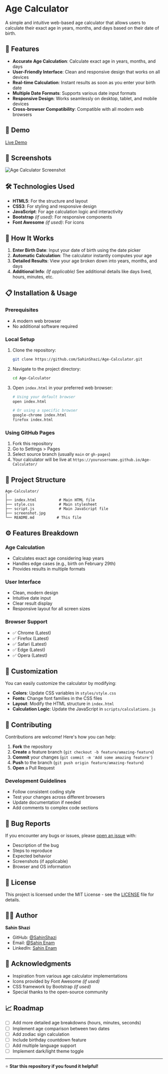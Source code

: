 # Age Calculator

A simple and intuitive web-based age calculator that allows users to calculate their exact age in years, months, and days based on their date of birth.

## 🌟 Features

- **Accurate Age Calculation**: Calculate exact age in years, months, and days
- **User-Friendly Interface**: Clean and responsive design that works on all devices
- **Real-time Calculation**: Instant results as soon as you enter your birth date
- **Multiple Date Formats**: Supports various date input formats
- **Responsive Design**: Works seamlessly on desktop, tablet, and mobile devices
- **Cross-browser Compatibility**: Compatible with all modern web browsers

## 🚀 Demo

[Live Demo](https://lifeclockage.netlify.app/) 

## 📸 Screenshots

![Age Calculator Screenshot](screenshot.jpg)

## 🛠️ Technologies Used

- **HTML5**: For the structure and layout
- **CSS3**: For styling and responsive design
- **JavaScript**: For age calculation logic and interactivity
- **Bootstrap** *(if used)*: For responsive components
- **Font Awesome** *(if used)*: For icons

## 🎯 How It Works

1. **Enter Birth Date**: Input your date of birth using the date picker
2. **Automatic Calculation**: The calculator instantly computes your age
3. **Detailed Results**: View your age broken down into years, months, and days
4. **Additional Info**: *(If applicable)* See additional details like days lived, hours, minutes, etc.

## 📋 Installation & Usage

### Prerequisites
- A modern web browser
- No additional software required

### Local Setup
1. Clone the repository:
   ```bash
   git clone https://github.com/SahinShazi/Age-Calculator.git
   ```

2. Navigate to the project directory:
   ```bash
   cd Age-Calculator
   ```

3. Open `index.html` in your preferred web browser:
   ```bash
   # Using your default browser
   open index.html
   
   # Or using a specific browser
   google-chrome index.html
   firefox index.html
   ```

### Using GitHub Pages
1. Fork this repository
2. Go to Settings > Pages
3. Select source branch (usually `main` or `gh-pages`)
4. Your calculator will be live at `https://yourusername.github.io/Age-Calculator/`

## 📂 Project Structure

```
Age-Calculator/
│
├── index.html          # Main HTML file
├── style.css           # Main stylesheet
├── script.js           # Main JavaScript file
├── screenshot.jpg
└── README.md          # This file
```

## ⚙️ Features Breakdown

### Age Calculation
- Calculates exact age considering leap years
- Handles edge cases (e.g., birth on February 29th)
- Provides results in multiple formats

### User Interface
- Clean, modern design
- Intuitive date input
- Clear result display
- Responsive layout for all screen sizes

### Browser Support
- ✅ Chrome (Latest)
- ✅ Firefox (Latest)
- ✅ Safari (Latest)
- ✅ Edge (Latest)
- ✅ Opera (Latest)

## 🎨 Customization

You can easily customize the calculator by modifying:

- **Colors**: Update CSS variables in `styles/style.css`
- **Fonts**: Change font families in the CSS files
- **Layout**: Modify the HTML structure in `index.html`
- **Calculation Logic**: Update the JavaScript in `scripts/calculations.js`

## 🤝 Contributing

Contributions are welcome! Here's how you can help:

1. **Fork** the repository
2. **Create** a feature branch (`git checkout -b feature/amazing-feature`)
3. **Commit** your changes (`git commit -m 'Add some amazing feature'`)
4. **Push** to the branch (`git push origin feature/amazing-feature`)
5. **Open** a Pull Request

### Development Guidelines
- Follow consistent coding style
- Test your changes across different browsers
- Update documentation if needed
- Add comments to complex code sections

## 🐛 Bug Reports

If you encounter any bugs or issues, please [open an issue](https://github.com/SahinShazi/Age-Calculator/issues) with:
- Description of the bug
- Steps to reproduce
- Expected behavior
- Screenshots (if applicable)
- Browser and OS information

## 📄 License

This project is licensed under the MIT License - see the [LICENSE](LICENSE) file for details.

## 👨‍💻 Author

**Sahin Shazi**
- GitHub: [@SahinShazi](https://github.com/SahinShazi)
- Email: [@Sahin Enam](sahin.enam10@gmail.com)
- LinkedIn: [Sahin Enam](https://www.linkedin.com/in/sahinenam?utm_source=share&utm_campaign=share_via&utm_content=profile&utm_medium=android_app)

## 🙏 Acknowledgments

- Inspiration from various age calculator implementations
- Icons provided by Font Awesome *(if used)*
- CSS framework by Bootstrap *(if used)*
- Special thanks to the open-source community

## 📈 Roadmap

- [ ] Add more detailed age breakdowns (hours, minutes, seconds)
- [ ] Implement age comparison between two dates
- [ ] Add zodiac sign calculation
- [ ] Include birthday countdown feature
- [ ] Add multiple language support
- [ ] Implement dark/light theme toggle

---

⭐ **Star this repository if you found it helpful!**